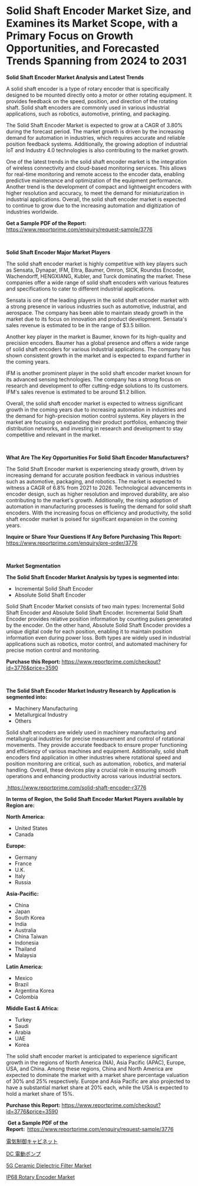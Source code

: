 <p><h1>Solid Shaft Encoder Market Size, and Examines its Market Scope, with a Primary Focus on Growth Opportunities, and Forecasted Trends Spanning from 2024 to 2031</h1></p><p><strong>Solid Shaft Encoder Market Analysis and Latest Trends</strong></p>
<p><p>A solid shaft encoder is a type of rotary encoder that is specifically designed to be mounted directly onto a motor or other rotating equipment. It provides feedback on the speed, position, and direction of the rotating shaft. Solid shaft encoders are commonly used in various industrial applications, such as robotics, automotive, printing, and packaging.</p><p>The Solid Shaft Encoder Market is expected to grow at a CAGR of 3.80% during the forecast period. The market growth is driven by the increasing demand for automation in industries, which requires accurate and reliable position feedback systems. Additionally, the growing adoption of industrial IoT and Industry 4.0 technologies is also contributing to the market growth.</p><p>One of the latest trends in the solid shaft encoder market is the integration of wireless connectivity and cloud-based monitoring services. This allows for real-time monitoring and remote access to the encoder data, enabling predictive maintenance and optimization of the equipment performance. Another trend is the development of compact and lightweight encoders with higher resolution and accuracy, to meet the demand for miniaturization in industrial applications. Overall, the solid shaft encoder market is expected to continue to grow due to the increasing automation and digitization of industries worldwide.</p></p>
<p><strong>Get a Sample PDF of the Report:&nbsp;</strong> <a href="https://www.reportprime.com/enquiry/request-sample/3776">https://www.reportprime.com/enquiry/request-sample/3776</a></p>
<p>&nbsp;</p>
<p><strong>Solid Shaft Encoder Major Market Players</strong></p>
<p><p>The solid shaft encoder market is highly competitive with key players such as Sensata, Dynapar, IFM, Eltra, Baumer, Omron, SICK, Roundss Encoder, Wachendorff, HENGXIANG, Kubler, and Turck dominating the market. These companies offer a wide range of solid shaft encoders with various features and specifications to cater to different industrial applications.</p><p>Sensata is one of the leading players in the solid shaft encoder market with a strong presence in various industries such as automotive, industrial, and aerospace. The company has been able to maintain steady growth in the market due to its focus on innovation and product development. Sensata's sales revenue is estimated to be in the range of $3.5 billion.</p><p>Another key player in the market is Baumer, known for its high-quality and precision encoders. Baumer has a global presence and offers a wide range of solid shaft encoders for various industrial applications. The company has shown consistent growth in the market and is expected to expand further in the coming years.</p><p>IFM is another prominent player in the solid shaft encoder market known for its advanced sensing technologies. The company has a strong focus on research and development to offer cutting-edge solutions to its customers. IFM's sales revenue is estimated to be around $1.2 billion.</p><p>Overall, the solid shaft encoder market is expected to witness significant growth in the coming years due to increasing automation in industries and the demand for high-precision motion control systems. Key players in the market are focusing on expanding their product portfolios, enhancing their distribution networks, and investing in research and development to stay competitive and relevant in the market.</p></p>
<p>&nbsp;</p>
<p><strong>What Are The Key Opportunities For Solid Shaft Encoder Manufacturers?</strong></p>
<p><p>The Solid Shaft Encoder market is experiencing steady growth, driven by increasing demand for accurate position feedback in various industries such as automotive, packaging, and robotics. The market is expected to witness a CAGR of 6.8% from 2021 to 2026. Technological advancements in encoder design, such as higher resolution and improved durability, are also contributing to the market's growth. Additionally, the rising adoption of automation in manufacturing processes is fueling the demand for solid shaft encoders. With the increasing focus on efficiency and productivity, the solid shaft encoder market is poised for significant expansion in the coming years.</p></p>
<p><strong>Inquire or Share Your Questions If Any Before Purchasing This Report:</strong> <a href="https://www.reportprime.com/enquiry/pre-order/3776">https://www.reportprime.com/enquiry/pre-order/3776</a></p>
<p>&nbsp;</p>
<p><strong>Market Segmentation</strong></p>
<p><strong>The Solid Shaft Encoder Market Analysis by types is segmented into:</strong></p>
<p><ul><li>Incremental Solid Shaft Encoder</li><li>Absolute Solid Shaft Encoder</li></ul></p>
<p><p>Solid Shaft Encoder Market consists of two main types: Incremental Solid Shaft Encoder and Absolute Solid Shaft Encoder. Incremental Solid Shaft Encoder provides relative position information by counting pulses generated by the encoder. On the other hand, Absolute Solid Shaft Encoder provides a unique digital code for each position, enabling it to maintain position information even during power loss. Both types are widely used in industrial applications such as robotics, motor control, and automated machinery for precise motion control and monitoring.</p></p>
<p><strong>Purchase this Report:&nbsp;</strong><a href="https://www.reportprime.com/checkout?id=3776&price=3590">https://www.reportprime.com/checkout?id=3776&price=3590</a></p>
<p>&nbsp;</p>
<p><strong>The Solid Shaft Encoder Market Industry Research by Application is segmented into:</strong></p>
<p><ul><li>Machinery Manufacturing</li><li>Metallurgical Industry</li><li>Others</li></ul></p>
<p><p>Solid shaft encoders are widely used in machinery manufacturing and metallurgical industries for precise measurement and control of rotational movements. They provide accurate feedback to ensure proper functioning and efficiency of various machines and equipment. Additionally, solid shaft encoders find application in other industries where rotational speed and position monitoring are critical, such as automation, robotics, and material handling. Overall, these devices play a crucial role in ensuring smooth operations and enhancing productivity across various industrial sectors.</p></p>
<p><a href="https://www.reportprime.com/solid-shaft-encoder-r3776">&nbsp;https://www.reportprime.com/solid-shaft-encoder-r3776</a></p>
<p><strong>In terms of Region, the Solid Shaft Encoder Market Players available by Region are:</strong></p>
<p>
    <p> <strong> North America: </strong>
        <ul>
            <li>United States</li>
            <li>Canada</li>
        </ul>
        </p> 
    <p> <strong> Europe: </strong>
        <ul>
            <li>Germany</li>
            <li>France</li>
            <li>U.K.</li>
            <li>Italy</li>
            <li>Russia</li>
        </ul>
        </p> 
    <p> <strong> Asia-Pacific: </strong>
        <ul>
            <li>China</li>
            <li>Japan</li>
            <li>South Korea</li>
            <li>India</li>
            <li>Australia</li>
            <li>China Taiwan</li>
            <li>Indonesia</li>
            <li>Thailand</li>
            <li>Malaysia</li>
        </ul>
        </p> 
    <p> <strong> Latin America: </strong>
        <ul>
            <li>Mexico</li>
            <li>Brazil</li>
            <li>Argentina Korea</li>
            <li>Colombia</li>
        </ul>
        </p> 
    <p> <strong> Middle East & Africa: </strong>
        <ul>
            <li>Turkey</li>
            <li>Saudi</li>
            <li>Arabia</li>
            <li>UAE</li>
            <li>Korea</li>
        </ul>
    </p>
    </p>
<p><p>The solid shaft encoder market is anticipated to experience significant growth in the regions of North America (NA), Asia Pacific (APAC), Europe, USA, and China. Among these regions, China and North America are expected to dominate the market with a market share percentage valuation of 30% and 25% respectively. Europe and Asia Pacific are also projected to have a substantial market share at 20% each, while the USA is expected to hold a market share of 15%.</p></p>
<p><strong>Purchase this Report: </strong><a href="https://www.reportprime.com/checkout?id=3776&price=3590">https://www.reportprime.com/checkout?id=3776&price=3590</a></p>
<p>&nbsp;<strong>Get a Sample PDF of the Report:&nbsp;&nbsp;</strong><a href="https://www.reportprime.com/enquiry/request-sample/3776">https://www.reportprime.com/enquiry/request-sample/3776</a></p>
<p><strong></strong></p>
<p><p><a href="https://github.com/GiovaniLeannon/Market-Research-Report-List-1/blob/main/157417073159.md">電気制御キャビネット</a></p><p><a href="https://github.com/SkylarDaniel70/Market-Research-Report-List-1/blob/main/819380973158.md">DC 電動ポンプ</a></p><p><a href="https://github.com/marthawweekle/Market-Research-Report-List-1/blob/main/5g-ceramic-dielectric-filter-market.md">5G Ceramic Dielectric Filter Market</a></p><p><a href="https://github.com/HenrietteMills1/Market-Research-Report-List-1/blob/main/ip68-rotary-encoder-market.md">IP68 Rotary Encoder Market</a></p></p>